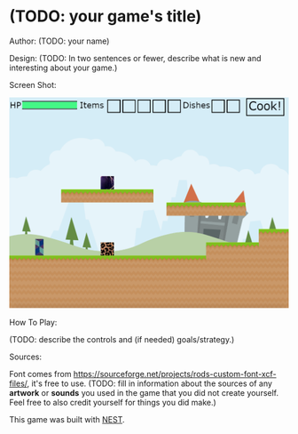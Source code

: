 # (TODO: your game's title)

Author: (TODO: your name)

Design: (TODO: In two sentences or fewer, describe what is new and interesting about your game.)

Screen Shot:

![Screen Shot](screenshot.png)

How To Play:

(TODO: describe the controls and (if needed) goals/strategy.)

Sources:

Font comes from https://sourceforge.net/projects/rods-custom-font-xcf-files/, it's free to use.
(TODO: fill in information about the sources of any **artwork** or **sounds** you used in the game that you did not create yourself. Feel free to also credit yourself for things you did make.)

This game was built with [NEST](NEST.md).
